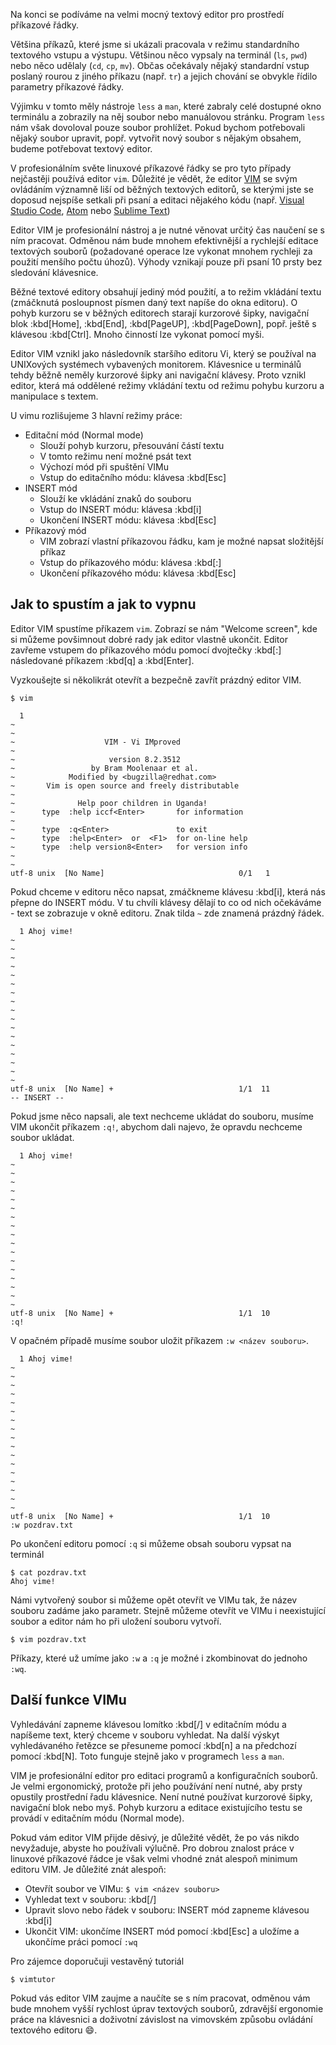 Na konci se podíváme na velmi mocný textový editor pro prostředí příkazové řádky.

Většina příkazů, které jsme si ukázali pracovala v režimu standardního textového vstupu a výstupu. Většinou něco vypsaly na terminál (`ls`, `pwd`) nebo něco udělaly (`cd`, `cp`, `mv`). Občas očekávaly nějaký standardní vstup poslaný rourou z jiného příkazu (např. `tr`) a jejich chování se obvykle řídilo parametry příkazové řádky.

Výjimku v tomto měly nástroje `less` a `man`, které zabraly celé dostupné okno terminálu a zobrazily na něj soubor nebo manuálovou stránku. Program `less` nám však dovoloval pouze soubor prohlížet. Pokud bychom potřebovali nějaký soubor upravit, popř. vytvořit nový soubor s nějakým obsahem, budeme potřebovat textový editor.

V profesionálním světe linuxové příkazové řádky se pro tyto případy nejčastěji používá editor `vim`. Důležité je vědět, že editor [VIM](https://www.vim.org/) se svým ovládáním významně liší od běžných textových editorů, se kterými jste se doposud nejspíše setkali při psaní a editaci nějakého kódu (např. [Visual Studio Code](https://code.visualstudio.com/), [Atom](https://atom.io/) nebo [Sublime Text](https://www.sublimetext.com/))

Editor VIM je profesionální nástroj a je nutné věnovat určitý čas naučení se s ním pracovat. Odměnou nám bude mnohem efektivnější a rychlejší editace textových souborů (požadované operace lze vykonat mnohem rychleji za použití menšího počtu úhozů). Výhody vznikají pouze při psaní 10 prsty bez sledování klávesnice.

Běžné textové editory obsahují jediný mód použití, a to režim vkládání textu (zmáčknutá posloupnost písmen daný text napíše do okna editoru). O pohyb kurzoru se v běžných editorech starají kurzorové šipky, navigační blok :kbd[Home], :kbd[End], :kbd[PageUP], :kbd[PageDown], popř. ještě s klávesou :kbd[Ctrl]. Mnoho činností lze vykonat pomocí myši.

Editor VIM vznikl jako následovník staršího editoru Vi, který se používal na UNIXových systémech vybavených monitorem. Klávesnice u terminálů tehdy běžně neměly kurzorové šipky ani navigační klávesy. Proto vznikl editor, která má oddělené režimy vkládání textu od režimu pohybu kurzoru a manipulace s textem.

U vimu rozlišujeme 3 hlavní režimy práce:

* Editační mód (Normal mode)
    * Slouží pohyb kurzoru, přesouvání částí textu
    * V tomto režimu není možné psát text
    * Výchozí mód při spuštění VIMu
    * Vstup do editačního módu: klávesa :kbd[Esc]
* INSERT mód
    * Slouží ke vkládání znaků do souboru
    * Vstup do INSERT módu: klávesa :kbd[i]
    * Ukončení INSERT módu: klávesa :kbd[Esc]
* Příkazový mód
    * VIM zobrazí vlastní příkazovou řádku, kam je možné napsat složitější příkaz
    * Vstup do příkazového módu: klávesa :kbd[:]
    * Ukončení příkazového módu: klávesa :kbd[Esc]

## Jak to spustím a jak to vypnu

Editor VIM spustíme příkazem `vim`. Zobrazí se nám "Welcome screen", kde si můžeme povšimnout dobré rady jak editor vlastně ukončit. Editor zavřeme vstupem do příkazového módu pomocí dvojtečky :kbd[:] následované příkazem :kbd[q] a :kbd[Enter].

Vyzkoušejte si několikrát otevřít a bezpečně zavřít prázdný editor VIM.

```shell
$ vim
```

```
  1                                                        
~                                                          
~                                                          
~                    VIM - Vi IMproved                     
~                                                          
~                     version 8.2.3512                     
~                 by Bram Moolenaar et al.                 
~            Modified by <bugzilla@redhat.com>             
~       Vim is open source and freely distributable        
~                                                          
~              Help poor children in Uganda!               
~      type  :help iccf<Enter>       for information       
~                                                          
~      type  :q<Enter>               to exit               
~      type  :help<Enter>  or  <F1>  for on-line help      
~      type  :help version8<Enter>   for version info      
~                                                          
~                                                          
utf-8 unix  [No Name]                              0/1   1
```

Pokud chceme v editoru něco napsat, zmáčkneme klávesu :kbd[i], která nás přepne do INSERT módu. V tu chvíli klávesy dělají to co od nich očekáváme - text se zobrazuje v okně editoru. Znak tilda `~` zde znamená prázdný řádek.

```
  1 Ahoj vime!                                             
~                                                          
~                                                          
~                                                          
~                                                          
~                                                          
~                                                          
~                                                          
~                                                          
~                                                          
~                                                          
~                                                          
~                                                          
~                                                          
~                                                          
~                                                          
~                                                          
~                                                          
utf-8 unix  [No Name] +                            1/1  11 
-- INSERT --                                               
```

Pokud jsme něco napsali, ale text nechceme ukládat do souboru, musíme VIM ukončit příkazem `:q!`, abychom dali najevo, že opravdu nechceme soubor ukládat.

```
  1 Ahoj vime!                                             
~                                                          
~                                                          
~                                                          
~                                                          
~                                                          
~                                                          
~                                                          
~                                                          
~                                                          
~                                                          
~                                                          
~                                                          
~                                                          
~                                                          
~                                                          
~                                                          
~                                                          
utf-8 unix  [No Name] +                            1/1  10 
:q!
```

V opačném případě musíme soubor uložit příkazem `:w <název souboru>`.

```
  1 Ahoj vime!                                             
~                                                          
~                                                          
~                                                          
~                                                          
~                                                          
~                                                          
~                                                          
~                                                          
~                                                          
~                                                          
~                                                          
~                                                          
~                                                          
~                                                          
~                                                          
~                                                          
~                                                          
utf-8 unix  [No Name] +                            1/1  10 
:w pozdrav.txt
```

Po ukončení editoru pomocí `:q` si můžeme obsah souboru vypsat na terminál

```shell
$ cat pozdrav.txt
Ahoj vime!
```

Námi vytvořený soubor si můžeme opět otevřít ve VIMu tak, že název souboru zadáme jako parametr. Stejně můžeme otevřít ve VIMu i neexistující soubor a editor nám ho při uložení souboru vytvoří.

```shell
$ vim pozdrav.txt
```

Příkazy, které už umíme jako `:w` a `:q` je možné i zkombinovat do jednoho `:wq`.

## Další funkce VIMu

Vyhledávání zapneme klávesou lomítko :kbd[/] v editačním módu a napíšeme text, který chceme v souboru vyhledat. Na další výskyt vyhledávaného řetězce se přesuneme pomocí :kbd[n] a na předchozí pomocí :kbd[N]. Toto funguje stejně jako v programech `less` a `man`.

VIM je profesionální editor pro editaci programů a konfiguračních souborů. Je velmi ergonomický, protože při jeho používání není nutné, aby prsty opustily prostřední řadu klávesnice. Není nutné používat kurzorové šipky, navigační blok nebo myš. Pohyb kurzoru a editace existujícího testu se provádí v editačním módu (Normal mode).

Pokud vám editor VIM přijde děsivý, je důležité vědět, že po vás nikdo nevyžaduje, abyste ho používali výlučně. Pro dobrou znalost práce v linuxové příkazové řádce je však velmi vhodné znát alespoň minimum editoru VIM. Je důležité znát alespoň:

* Otevřít soubor ve VIMu: `$ vim <název souboru>`
* Vyhledat text v souboru: :kbd[/]
* Upravit slovo nebo řádek v souboru: INSERT mód zapneme klávesou :kbd[i]
* Ukončit VIM: ukončíme INSERT mód pomocí :kbd[Esc] a uložíme a ukončíme práci pomocí `:wq`

Pro zájemce doporučuji vestavěný tutoriál

```shell
$ vimtutor
```

Pokud vás editor VIM zaujme a naučíte se s ním pracovat, odměnou vám bude mnohem vyšší rychlost úprav textových souborů, zdravější ergonomie práce na klávesnici a doživotní závislost na vimovském způsobu ovládání textového editoru 😄.
